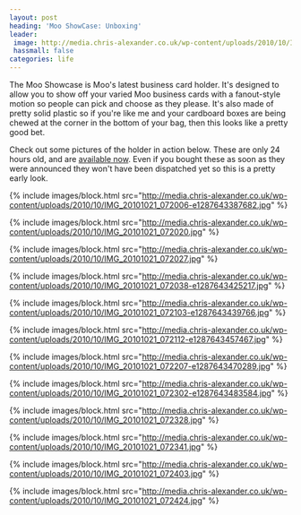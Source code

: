 ```yaml
---
layout: post
heading: 'Moo ShowCase: Unboxing'
leader:
 image: http://media.chris-alexander.co.uk/wp-content/uploads/2010/10/IMG_20101021_072424.jpg
 hassmall: false
categories: life
---
```


The Moo Showcase is Moo's latest business card holder. It's designed to allow you to show off your varied Moo business cards with a fanout-style motion so people can pick and choose as they please. It's also made of pretty solid plastic so if you're like me and your cardboard boxes are being chewed at the corner in the bottom of your bag, then this looks like a pretty good bet.

Check out some pictures of the holder in action below. These are only 24 hours old, and are [available now](https://web.archive.org/web/20150228103650/http://uk.moo.com/accessories/showcase-business-card-holder.html). Even if you bought these as soon as they were announced they won't have been dispatched yet so this is a pretty early look.

{% include images/block.html src="http://media.chris-alexander.co.uk/wp-content/uploads/2010/10/IMG_20101021_072006-e1287643387682.jpg" %}

{% include images/block.html src="http://media.chris-alexander.co.uk/wp-content/uploads/2010/10/IMG_20101021_072020.jpg" %}

{% include images/block.html src="http://media.chris-alexander.co.uk/wp-content/uploads/2010/10/IMG_20101021_072027.jpg" %}

{% include images/block.html src="http://media.chris-alexander.co.uk/wp-content/uploads/2010/10/IMG_20101021_072038-e1287643425217.jpg" %}

{% include images/block.html src="http://media.chris-alexander.co.uk/wp-content/uploads/2010/10/IMG_20101021_072103-e1287643439766.jpg" %}

{% include images/block.html src="http://media.chris-alexander.co.uk/wp-content/uploads/2010/10/IMG_20101021_072112-e1287643457467.jpg" %}

{% include images/block.html src="http://media.chris-alexander.co.uk/wp-content/uploads/2010/10/IMG_20101021_072207-e1287643470289.jpg" %}

{% include images/block.html src="http://media.chris-alexander.co.uk/wp-content/uploads/2010/10/IMG_20101021_072302-e1287643483584.jpg" %}

{% include images/block.html src="http://media.chris-alexander.co.uk/wp-content/uploads/2010/10/IMG_20101021_072328.jpg" %}

{% include images/block.html src="http://media.chris-alexander.co.uk/wp-content/uploads/2010/10/IMG_20101021_072341.jpg" %}

{% include images/block.html src="http://media.chris-alexander.co.uk/wp-content/uploads/2010/10/IMG_20101021_072403.jpg" %}

{% include images/block.html src="http://media.chris-alexander.co.uk/wp-content/uploads/2010/10/IMG_20101021_072424.jpg" %}


